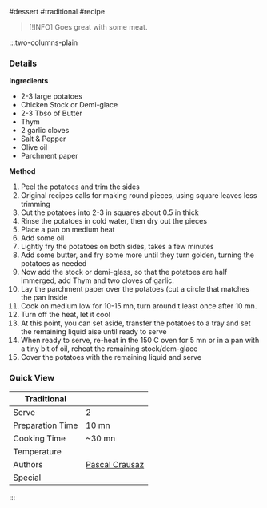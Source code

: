 #dessert #traditional #recipe

> [!INFO]
> Goes great with some meat.

:::two-columns-plain

### Details
**Ingredients**

- 2-3 large potatoes
- Chicken Stock or Demi-glace
- 2-3 Tbso of Butter
- Thym
- 2 garlic cloves
- Salt & Pepper 
- Olive oil
- Parchment paper


**Method**

1. Peel the potatoes and trim the sides
  1. Original recipes calls for making round pieces, using square leaves less trimming
2. Cut the potatoes into 2-3 in squares about 0.5 in thick
3. Rinse the potatoes in cold water, then dry out the pieces
4. Place a pan on medium heat
5. Add some oil
6. Lightly fry the potatoes on both sides, takes a few minutes
7. Add some butter, and fry some more until they turn golden, turning the potatoes as needed
8. Now add the stock or demi-glass, so that the potatoes are half immerged, add Thym and two cloves of garlic.
9. Lay the parchment paper over the potatoes (cut a circle that matches the pan inside
10. Cook on medium low for 10-15 mn, turn around t least once after 10 mn.
11. Turn off the heat, let it cool
  1. At this point, you can set aside, transfer the potatoes to a tray and set the remaining liquid aise until ready to serve
12. When ready to serve, re-heat in the 150 C oven for 5 mn or in a pan with a tiny bit of oil, reheat the remaining stock/dem-glace
13. Cover the potatoes with the remaining liquid and serve

  

  


<picture coming>


### Quick View
| Traditional      |                                                |
| ---------------- | ---------------------------------------------- |
| Serve            | 2                                              |
| Preparation Time | 10 mn                                          |
| Cooking Time     | ~30 mn                                         |
| Temperature      |                                                |
| Authors          | [Pascal Crausaz](mailto:pascal@askpascal.com)  |
| Special          |                                                |

:::

